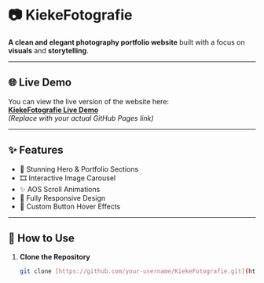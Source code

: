 # 📷 KiekeFotografie

**A clean and elegant photography portfolio website** built with a focus on **visuals** and **storytelling**.

---

## 🌐 Live Demo

You can view the live version of the website here:  
[**KiekeFotografie Live Demo**](https://yourusername.github.io/KiekeFotografie)  
_(Replace with your actual GitHub Pages link)_

---

## ✨ Features

- 📸 Stunning Hero & Portfolio Sections
- 🎞️ Interactive Image Carousel
- ✨ AOS Scroll Animations
- 📱 Fully Responsive Design
- 🎨 Custom Button Hover Effects

---

## 🚀 How to Use

1. **Clone the Repository**  
   ```bash
   git clone [https://github.com/your-username/KiekeFotografie.git](https://github.com/withrifat/Capture-moments.git)
